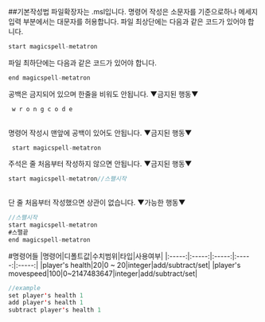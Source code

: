 ##기본작성법
파일확장자는 .msl입니다.
명령어 작성은 소문자를 기준으로하나 메세지 입력 부분에서는 대문자를 허용합니다.
파일 최상단에는 다음과 같은 코드가 있어야 합니다.
```java
start magicspell-metatron
```
파일 최하단에는 다음과 같은 코드가 있어야 합니다.
```java
end magicspell-metatron
```
공백은 금지되어 있으며 한줄을 비워도 안됩니다.
▼금지된 행동▼
```java
 w r o n g c o d e
 
```
명령어 작성시 맨앞에 공백이 있어도 안됩니다.
▼금지된 행동▼
```java
 start magicspell-metatron
```
주석은 줄 처음부터 작성하지 않으면 안됩니다.
▼금지된 행동▼
```java
start magicspell-metatron//스팰시작
 
```
단 줄 처음부터 작성했으면 상관이 없습니다.
▼가능한 행동▼
```java
//스팰시작
start magicspell-metatron
#스팰끝
end magicspell-metatron 
```

#명령어들
|명령어|디폴트값|수치범위|타입|사용여부|
|:-----:|:-----:|:-----:|:-----:|:-----:|
|player's health|20|0 ~ 20|integer|add/subtract/set|
|player's movespeed|100|0~2147483647|integer|add/subtract/set|

```java
//example
set player's health 1
add player's health 1
subtract player's health 1
```
